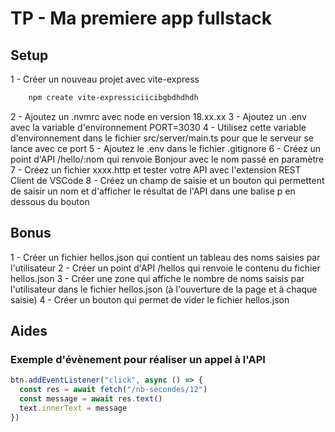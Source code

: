 # TP - Ma premiere app fullstack

## Setup

1 - Créer un nouveau projet avec vite-express

```bash
    npm create vite-expressiciicibgbdhdhdh
```

2 - Ajoutez un .nvmrc avec node en version 18.xx.xx
3 - Ajoutez un .env avec la variable d'environnement PORT=3030
4 - Utilisez cette variable d'environnement dans le fichier src/server/main.ts pour que le serveur se lance avec ce port
5 - Ajoutez le .env dans le fichier .gitignore
6 - Créez un point d'API /hello/:nom qui renvoie Bonjour avec le nom passé en paramètre
7 - Créez un fichier xxxx.http et tester votre API avec l'extension REST Client de VSCode
8 - Créez un champ de saisie et un bouton qui permettent de saisir un nom et d'afficher le résultat de l'API dans une balise p en dessous du bouton

## Bonus

1 - Créer un fichier hellos.json qui contient un tableau des noms saisies par l'utilisateur
2 - Créer un point d'API /hellos qui renvoie le contenu du fichier hellos.json
3 - Créer une zone qui affiche le nombre de noms saisis par l'utilisateur dans le fichier hellos.json (à l'ouverture de la page et à chaque saisie)
4 - Créer un bouton qui permet de vider le fichier hellos.json

## Aides

### Exemple d'évènement pour réaliser un appel à l'API

```typescript
btn.addEventListener("click", async () => {
  const res = await fetch("/nb-secondes/12")
  const message = await res.text()
  text.innerText = message
})
```
